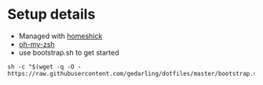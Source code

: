 # Setup details

+ Managed with [homeshick](https://github.com/andsens/homeshick)
+ [oh-my-zsh](https://ohmyz.sh/)
+ use bootstrap.sh to get started

```
sh -c "$(wget -q -O - https://raw.githubusercontent.com/gedarling/dotfiles/master/bootstrap.sh)"
```
